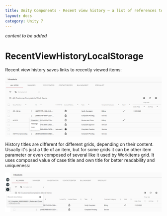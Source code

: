 ```yaml
---
title: Unity Components - Recent view history – a list of references to recently viewed items
layout: docs
category: Unity 7
---
```

*content to be added*

# RecentViewHistoryLocalStorage

Recent view history saves links to recently viewed items:

![Search template based on the DB connector](recent-view-history/images/choose_workitem.png)

History titles are different for different grids, depending on their content. Usually it's just a title of an item,
but for some grids it can be other item parameter or even composed of several like it used by Workitems grid. It uses 
composed value of case title and own title for better readability and uniqueness:

![Grid context-menu](recent-view-history/images/history_with_composed_title.png)
